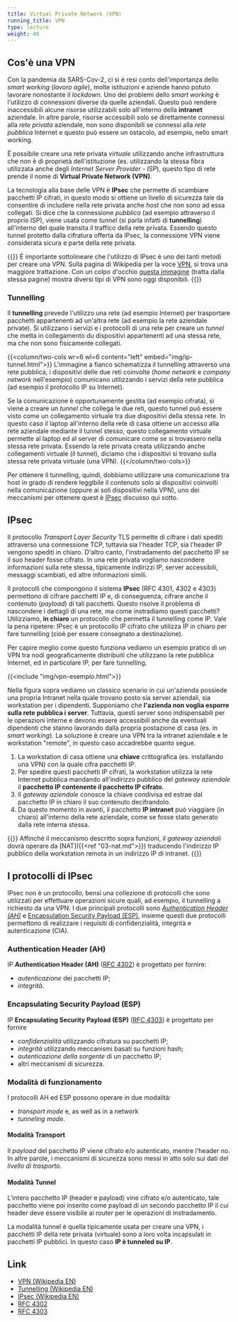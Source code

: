 ```yaml
---
title: Virtual Private Network (VPN)
running_title: VPN
type: lecture
weight: 40
---
```


## Cos'è una VPN
Con la pandemia da SARS-Cov-2, ci si è resi conto dell'importanza dello *smart working* (*lavoro agile*), molte istituzioni e aziende hanno potuto lavorare nonostante il *lockdown*. Uno dei problemi dello *smart working* è l'utilizzo di connessioni diverse da quelle aziendali. Questo può rendere inaccessibili alcune risorse utilizzabili solo all'interno della **intranet** aziendale. In altre parole, risorse accessibili solo se direttamente connessi alla *rete privata* aziendale, non sono disponibili se connessi alla *rete pubblica* Internet e questo può essere un ostacolo, ad esempio, nello smart working.

È possibile creare una rete privata *virtuale* utilizzando anche infrastruttura che non è di proprietà dell'istituzione (es. utilizzando la stessa fibra utilizzata anche degli *Internet Server Provider - ISP*), questo tipo di rete prende il nome di **Virtual Private Network (VPN)**.

La tecnologia alla base delle VPN è **IPsec** che permette di scambiare pacchetti IP cifrati, in questo modo si ottiene un livello di sicurezza tale da consentire di includere nella rete privata anche *host* che non sono ad essa collegati. Si dice che la connessione *pubblica* (ad esempio attraverso il proprio ISP), viene usata come *tunnel* (si parla infatti di **tunnelling**) all'interno del quale transita il traffico della rete privata. Essendo questo tunnel protetto dalla cifratura offerta da IPsec, la connessione VPN viene considerata sicura e parte della rete privata.

{{<attention>}}
È importante sottolineare che l'utilizzo di IPsec è uno dei tanti metodi per creare una VPN. Sulla 
 pagina di Wikipedia per la voce [VPN](https://en.wikipedia.org/wiki/Virtual_private_network), si trova una maggiore trattazione. Con un colpo d'occhio [questa immagine](https://upload.wikimedia.org/wikipedia/commons/thumb/0/09/VPN_classification-en.svg/2560px-VPN_classification-en.svg.png) (tratta dalla stessa pagine) mostra diversi tipi di VPN sono oggi disponibili.
{{</attention>}}

### Tunnelling
Il **tunnelling** prevede l'utilizzo una rete (ad esempio Internet) per trasportare pacchetti appartenenti ad un'altra rete (ad esempio la rete aziendale private). Si utilizzano i servizi e i protocolli di una rete per creare un *tunnel* che metta in collegamento du dispositivi appartenenti ad una stessa rete, ma che non sono fisicamente collegati.

{{<column/two-cols wr=6 wl=6 content="left" embed="img/ip-tunnel.html">}}
L'immagine a fianco schematizza il tunnelling attraverso una rete pubblica, i dispositivi delle due reti coinvolte (*home network* e *company network* nell'esempio) comunicano utilizzando i servizi della rete pubblica (ad esempio il protocollo IP su Internet).

Se la comunicazione è opportunamente gestita (ad esempio cifrata), si viene a creare un *tunnel* che collega le due reti, questo tunnel può essere visto come un collegamento virtuale tra due dispositivi della stessa rete. In questo caso il laptop all'interno della rete di casa ottiene un accesso alla rete aziendale mediante il tunnel stesso, questo collegamento virtuale permette al laptop ed al server di comunicare come se si trovassero nella stessa rete privata. Essendo la rete privata creata utilizzando anche collegamenti virtuale (il tunnel), diciamo che i dispositivi si trovano sulla stessa rete privata virtuale (una VPN).
{{</column/two-cols>}}

Per ottenere il tunnelling, quindi, dobbiamo utilizzare una comunicazione tra host in grado di rendere leggibile il contenuto solo ai dispositivi coinvolti nella comunicazione (oppure ai soli dispositivi nella VPN), uno dei meccanismi per ottenere quest è [IPsec](#ipsec) discusso qui sotto.

## IPsec
Il protocollo *Transport Layer Security* TLS permette di cifrare i dati spediti attraverso una connessione TCP, tuttavia sia l'header TCP, sia l'header IP vengono spediti in chiaro. D'altro canto, l'instradamento del pacchetto IP se il suo header fosse cifrato. In una rete privata vogliamo nascondere informazioni sulla rete stessa, tipicamente indirizzi IP, server accessibili, messaggi scambiati, ed altre informazioni simili.

Il protocolli che compongono il sistema **IPsec** (RFC 4301, 4302 e 4303) permettono di cifrare pacchetti IP e, di conseguenza, cifrare anche il contenuto (*payload*) di tali pacchetti. Questo risolve il problema di nascondere i dettagli di una rete, ma come instradiamo questi pacchetti? Utilizziamo, **in chiaro** un protocollo che permetta il tunnelling come IP. Vale la pena ripetere: IPsec è un protocollo IP cifrato che utilizza IP in chiaro per fare tunnelling (cioè per essere consegnato a destinazione).

Per capire meglio come questo funziona vediamo un esempio pratico di un VPN tra nodi geograficamente distribuiti che utilizzano la rete pubblica Internet, ed in particolare IP, per fare tunnelling.

{{<include "img/vpn-esempio.html">}}

Nella figura sopra vediamo un classico scenario in cui un'azienda possiede una propria Intranet nella quale trovano posto sia server aziendali, sia workstation per i dipendenti. Supponiamo che **l'azienda non voglia esporre sulla rete pubblica i server**. Tuttavia, questi server sono indispensabili per le operazioni interne e devono essere accessibili anche da eventuali dipendenti che stanno lavorando dalla propria postazione di casa (es. in *smart working*). La soluzione è creare una VPN tra la intranet aziendale e le workstation "remote", in questo caso accadrebbe quanto segue.

1. La workstation di casa ottiene una **chiave** crittografica (es. installando una VPN) con la quale cifra pacchetti IP.
2. Per spedire questi pacchetti IP cifrati, la workstation utilizza la rete Internet pubblica mandando all'indirizzo pubblico del *gateway aziendale* il **pacchetto IP contenente il pacchetto IP cifrato**.
3. Il  *gateway aziendale* conosce la chiave condivisa ed estrae dal pacchetto IP in chiaro il suo contenuto decifrandolo.
4. Da questo momento in avanti, il pacchetto **IP intranet** può viaggiare (in chiaro) all'interno della rete aziendale, come se fosse stato generato dalla rete interna stessa.

{{<attention>}}
Affinché il meccanismo descritto sopra funzioni, il *gateway aziendali* dovrà operare da [NAT]({{<ref "03-nat.md">}}) traducendo l'indirizzo IP pubblico della workstation remota in un indirizzo IP di intranet.
{{</attention>}}

## I protocolli di IPsec
IPsec non è un protocollo, bensì una collezione di protocolli che sono utilizzati per effettuare operazioni sicure quali, ad esempio, il tunnelling a richiesto da una VPN. I due principali protocolli sono [*Authentication Header (AH)*](#authentication-header-ah) e [Encapsulation Security Payload (ESP)](#encapsulating-security-payload-esp), insieme questi due protocolli permettono di realizzare i requisiti di confidenzialità, integrità e autenticazione (CIA).

### Authentication Header (AH)
IP **Authentication Header (AH)** ([RFC 4302][4]) è progettato per fornire:
* *autenticazione* dei pacchetti IP;
* *integrità*.

### Encapsulating Security Payload (ESP)
IP **Encapsulating Security Payload (ESP)** ([RFC 4303][5]) è progettato per fornire
* *confidenzialità* utilizzando cifratura su pacchetti IP;
* *integrità* utilizzando meccanismi basati su funzioni hash;
* *autenticazione della sorgente* di un pacchetto IP;
* altri meccanismi di sicurezza.

### Modalità di funzionamento
I protocolli AH ed ESP possono operare in due modalità:
* *transport mode* e, as well as in a network 
* *tunneling mode*.


#### Modalità Transport
Il *payload* del pacchetto IP viene cifrato e/o autenticato, mentre l'header no.
In altre parole, i meccanismi di sicurezza sono messi in atto solo sui dati del
*livello di trasporto*.


#### Modalità Tunnel
L'intero pacchetto IP (header e payload) vine cifrato e/o autenticato, tale
pacchetto viene poi inserito come payload di un secondo pacchetto IP il cui header
deve essere visibile ai router per le operazioni di instradamento.

La modalità tunnel è quella tipicamente usata per creare una VPN, i pacchetti IP
della rete privata (virtuale) sono a loro volta incapsulati in pacchetti IP
pubblici. In questo caso **IP è tunneled su IP**.

## Link
* [VPN (Wikipedia EN)][2]
* [Tunnelling (Wikipedia EN)][3]
* [IPsec (Wikipedia EN)][1]
* [RFC 4302][4]
* [RFC 4303][5]

[1]: https://en.wikipedia.org/wiki/IPsec
[2]: https://en.wikipedia.org/wiki/Virtual_private_network
[3]: https://en.wikipedia.org/wiki/Tunneling_protocol
[4]: https://www.rfc-editor.org/rfc/rfc4302
[5]: https://www.rfc-editor.org/rfc/rfc4303